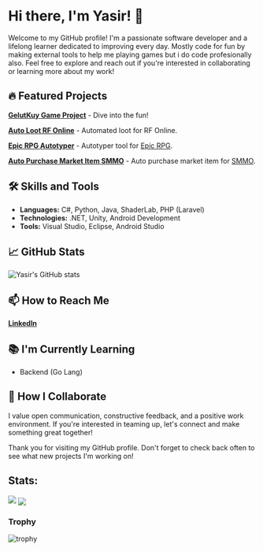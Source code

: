 # Hi there, I'm Yasir! 👋

Welcome to my GitHub profile! I'm a passionate software developer and a lifelong learner dedicated to improving every day. Mostly code for fun by making external tools to help me playing games but i do code profesionally also. Feel free to explore and reach out if you're interested in collaborating or learning more about my work!

## 🔥 Featured Projects

[**GelutKuy Game Project**](https://github.com/yasirrhaq/GelutKuy) - Dive into the fun!

[**Auto Loot RF Online**](https://github.com/yasirrhaq/Auto_Loot_RF_Online) - Automated loot for RF Online.

[**Epic RPG Autotyper**](https://github.com/yasirrhaq/EPIC-RPG-Autotyper) - Autotyper tool for [Epic RPG](https://top.gg/bot/555955826880413696).

[**Auto Purchase Market Item SMMO**](https://github.com/yasirrhaq/AutomatedMarketPurchaseSMMO) - Auto purchase market item for [SMMO](https://web.simple-mmo.com/home).

## 🛠 Skills and Tools

- **Languages:** C#, Python, Java, ShaderLab, PHP (Laravel)
- **Technologies:** .NET, Unity, Android Development
- **Tools:** Visual Studio, Eclipse, Android Studio

## 📈 GitHub Stats

![Yasir's GitHub stats](https://github-readme-stats.vercel.app/api?username=yasirrhaq&show_icons=true&theme=tokyonight)

## 📫 How to Reach Me

[**LinkedIn**](https://www.linkedin.com/in/asdfghjklqwertyuiopzxcvbnm186/)

## 📚 I'm Currently Learning

- Backend (Go Lang)

## 🤝 How I Collaborate

I value open communication, constructive feedback, and a positive work environment. If you're interested in teaming up, let's connect and make something great together!

Thank you for visiting my GitHub profile. Don't forget to check back often to see what new projects I'm working on!

## Stats:

<img src="https://github-readme-stats.vercel.app/api?username=yasirrhaq&show_icons=true&theme=onedark">
<a href="https://github.com/yasirrhaq">
  <img align="center" src="https://github-readme-stats.vercel.app/api/top-langs/?username=yasirrhaq&langs_count=5&theme=onedark" />
</a>

### Trophy
![trophy](https://github-profile-trophy.vercel.app/?username=yasirrhaq&theme=onedark)
